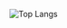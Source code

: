 ![Top Langs](https://github-readme-stats.vercel.app/api/top-langs/?username=mtgab&layout=compact&hide=javascript,css,scss,html&theme=github_dark)

<!--
Hi there 👋
**mtgab/mtgab** is a ✨ _special_ ✨ repository because its `README.md` (this file) appears on your GitHub profile.

Here are some ideas to get you started:

- 🔭 I’m currently working on ...
- 🌱 I’m currently learning ...
- 👯 I’m looking to collaborate on ...
- 🤔 I’m looking for help with ...
- 💬 Ask me about ...
- 📫 How to reach me: ...
- 😄 Pronouns: ...
- ⚡ Fun fact: ...
-->
